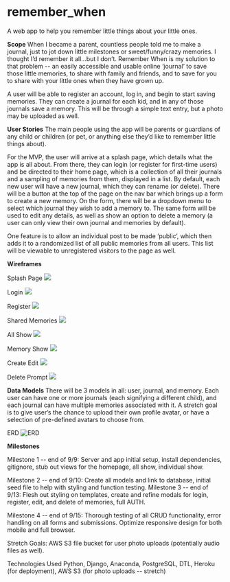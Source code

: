 # remember_when
A web app to help you remember little things about your little ones.

**Scope**
When I became a parent, countless people told me to make a journal, just to jot down little milestones or sweet/funny/crazy memories. I thought I’d remember it all...but I don’t. Remember When is my solution to that problem -- an easily accessible and usable online ‘journal’ to save those little memories, to share with family and friends, and to save for you to share with your little ones when they have grown up.

A user will be able to register an account, log in, and begin to start saving memories. They can create a journal for each kid, and in any of those journals save a memory. This will be through a simple text entry, but a photo may be uploaded as well.

**User Stories**
The main people using the app will be parents or guardians of any child or children (or pet, or anything else they’d like to remember little things about).

For the MVP, the user will arrive at a splash page, which details what the app is all about. From there, they can login (or register for first-time users) and be directed to their home page, which is a collection of all their journals and a sampling of memories from them, displayed in a list. By default, each new user will have a new journal, which they can rename (or delete). There will be a button at the top of the page on the nav bar which brings up a form to create a new memory. On the form, there will be a dropdown menu to select which journal they wish to add a memory to. The same form will be used to edit any details, as well as show an option to delete a memory (a user can only view their own journal and memories by default). 

One feature is to allow an individual post to be made ‘public’, which then adds it to a randomized list of all public memories from all users. This list will be viewable to unregistered visitors to the page as well.

**Wireframes**

Splash Page
![](./images/splash.png)

Login
![](./images/login.png)

Register
![](./images/register.png)

Shared Memories
![](./images/sharedmemories.png)

All Show
![](./images/allshow.png)

Memory Show
![](./images/memoryshow.png)

Create Edit
![](./images/createedit.png)

Delete Prompt
![](./images/deleteprompt.png)


**Data Models**
There will be 3 models in all: user, journal, and memory. Each user can have one or more journals (each signifying a different child), and each journal can have multiple memories associated with it. A stretch goal is to give user’s the chance to upload their own profile avatar, or have a selection of pre-defined avatars to choose from.

ERD
![ERD](./images/ERD.png)

**Milestones**

Milestone 1 -- end of 9/9: Server and app initial setup, install dependencies, gitignore, stub out views for the homepage, all show, individual show.

Milestone 2 -- end of 9/10: 
Create all models and link to database, initial seed file to help with styling and function testing.
Milestone 3 -- end of 9/13: Flesh out styling on templates, create and refine modals for login, register, edit, and delete of memories, full AUTH.

Milestone 4 -- end of 9/15: Thorough testing of all CRUD functionality, error handling on all forms and submissions. Optimize responsive design for both mobile and full browser.

Stretch Goals: AWS S3 file bucket for user photo uploads (potentially audio files as well).

Technologies Used
Python, Django, Anaconda, PostgreSQL, DTL, Heroku (for deployment), AWS S3 (for photo uploads -- stretch)

